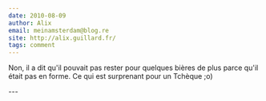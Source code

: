 ```yaml
---
date: 2010-08-09
author: Alix
email: meinamsterdam@blog.re
site: http://alix.guillard.fr/
tags: comment
---
```


<p>
Non, il a dit qu'il pouvait pas rester pour quelques bières de plus parce qu'il était pas en forme. Ce qui est surprenant pour un Tchèque ;o)
</p>
---